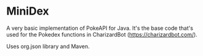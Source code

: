 # MiniDex
A very basic implementation of PokeAPI for Java.
It's the base code that's used for the Pokedex functions in CharizardBot (https://charizardbot.com/).

Uses org.json library and Maven.
